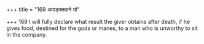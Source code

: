 +++
title = "169 अपाङ्क्तदाने यो"

+++
169	I will fully declare what result the giver obtains after death, if he gives food, destined for the gods or manes, to a man who is unworthy to sit in the company.